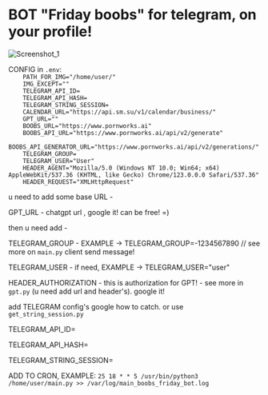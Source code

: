 # BOT "Friday boobs" for telegram, on your profile!
![Screenshot_1](https://github.com/s0rkin/telegram-friday-boobs-bot/assets/12657938/c74911ee-85fc-47f7-b726-c182fc378d9b)
<br>
<p>CONFIG in <code>.env</code>:
<code>
    PATH_FOR_IMG="/home/user/"
    IMG_EXCEPT=""
    TELEGRAM_API_ID=
    TELEGRAM_API_HASH=
    TELEGRAM_STRING_SESSION=
    CALENDAR_URL="https://api.sm.su/v1/calendar/business/"
    GPT_URL=""
    BOOBS_URL="https://www.pornworks.ai"
    BOOBS_API_URL="https://www.pornworks.ai/api/v2/generate"
    BOOBS_API_GENERATOR_URL="https://www.pornworks.ai/api/v2/generations/"
    TELEGRAM_GROUP=
    TELEGRAM_USER="User"
    HEADER_AGENT="Mozilla/5.0 (Windows NT 10.0; Win64; x64) AppleWebKit/537.36 (KHTML, like Gecko) Chrome/123.0.0.0 Safari/537.36"
    HEADER_REQUEST="XMLHttpRequest"
</code>
</p>
<p>
u need to add some base URL -
</p>
<p>
GPT_URL - chatgpt url , google it! can be free! =)</text>
</p>
<p>then u need add - 
</p>
<p>
TELEGRAM_GROUP - EXAMPLE -> TELEGRAM_GROUP=-1234567890  // see more on <code>main.py</code> client send message!
</p>
<p>
TELEGRAM_USER - if need, EXAMPLE -> TELEGRAM_USER="user"
</p>
<p>
HEADER_AUTHORIZATION - this is authorization for GPT! - see more in <code>gpt.py</code> (u need add url and header's). google it!
</p>
<p>
add TELEGRAM config's google how to catch. or use <code>get_string_session.py</code>
</p>
<p>
TELEGRAM_API_ID=
</p>
<p>
TELEGRAM_API_HASH=
</p>
<p>
TELEGRAM_STRING_SESSION=
</p>
<p>ADD TO CRON, EXAMPLE:
<code>25 18 * * 5 /usr/bin/python3 /home/user/main.py >> /var/log/main_boobs_friday_bot.log</code>
</p>